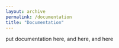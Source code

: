 ```yaml
---
layout: archive
permalink: /documentation
title: "Documentation"
---
```


put documentation here, and here, and here